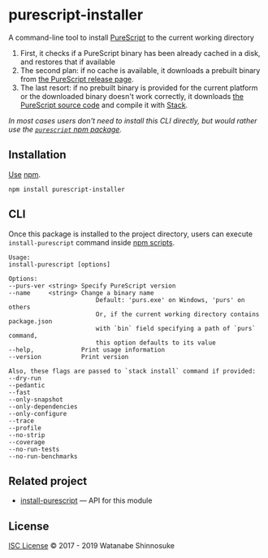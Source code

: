 # purescript-installer

A command-line tool to install [PureScript](https://github.com/purescript/purescript) to the current working directory

1. First, it checks if a PureScript binary has been already cached in a disk, and restores that if available
2. The second plan: if no cache is available, it downloads a prebuilt binary from [the PureScript release page](https://github.com/purescript/purescript/releases).
3. The last resort: if no prebuilt binary is provided for the current platform or the downloaded binary doesn't work correctly, it downloads [the PureScript source code](https://github.com/purescript/purescript/tree/master) and compile it with [Stack](https://docs.haskellstack.org/).

*In most cases users don't need to install this CLI directly, but would rather use the [`purescript` npm package](https://npmjs.com/package/purescript).*

## Installation

[Use](https://docs.npmjs.com/cli/install) [npm](https://docs.npmjs.com/about-npm/).

```
npm install purescript-installer
```

## CLI

Once this package is installed to the project directory, users can execute `install-purescript` command inside [npm scripts](https://docs.npmjs.com/misc/scripts#description).

```
Usage:
install-purescript [options]

Options:
--purs-ver <string> Specify PureScript version
--name     <string> Change a binary name
                        Default: 'purs.exe' on Windows, 'purs' on others
                        Or, if the current working directory contains package.json
                        with `bin` field specifying a path of `purs` command,
                        this option defaults to its value
--help,             Print usage information
--version           Print version

Also, these flags are passed to `stack install` command if provided:
--dry-run
--pedantic
--fast
--only-snapshot
--only-dependencies
--only-configure
--trace
--profile
--no-strip
--coverage
--no-run-tests
--no-run-benchmarks
```

## Related project

* [install-purescript](https://github.com/shinnn/install-purescript) — API for this module

## License

[ISC License](./LICENSE) © 2017 - 2019 Watanabe Shinnosuke
